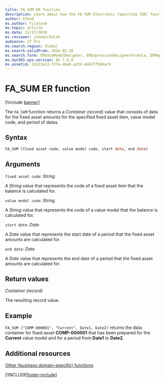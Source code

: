 ```yaml
---
title: FA_SUM ER function
description: Learn about how the FA_SUM Electronic reporting (ER) function is used, including syntax strings, arguments, return values, and examples.
author: kfend
ms.author: filatovm
ms.topic: article
ms.date: 12/17/2019
ms.reviewer: johnmichalak
audience: IT Pro
ms.search.region: Global
ms.search.validFrom: 2016-02-28
ms.search.form: ERDataModelDesigner, ERExpressionDesignerFormula, ERMappedFormatDesigner, ERModelMappingDesigner
ms.dyn365.ops.version: AX 7.0.0
ms.assetid: 24223e13-727a-4be6-a22d-4d427f504ac9
---
```


# FA_SUM ER function

[!include [banner](../includes/banner.md)]

The `FA_SUM` function returns a *Container (record)* value that consists of data for the fixed asset amounts for the specified fixed asset item, value model code, and period of dates.

## Syntax

```vb
FA_SUM (fixed asset code, value model code, start date, end date)
```

## Arguments

`fixed asset code`: *String*

A *String* value that represents the code of a fixed asset item that the balance is calculated for.

`value model code`: *String*

A *String* value that represents the code of a value model that the balance is calculated for.

`start date`: *Date*

A *Date* value that represents the start date of a period that the fixed asset amounts are calculated for.

`end date`: *Date*

A *Date* value that represents the end date of a period that the fixed asset amounts are calculated for.

## Return values

*Container (record)*

The resulting record value.

## Example

`FA_SUM ("COMP-000001", "Current", Date1, Date2)` returns the data container for fixed asset **COMP-000001** that has been prepared for the **Current** value model and for a period from **Date1** to **Date2**.

## Additional resources

[Other (business domain–specific) functions](er-functions-category-other.md)


[!INCLUDE[footer-include](../../../includes/footer-banner.md)]
